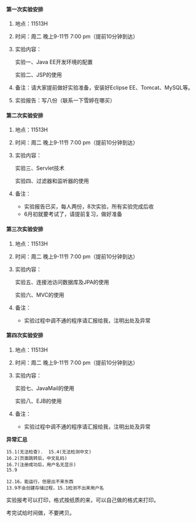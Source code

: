 #### 第一次实验安排

1. 地点：11513H 

2. 时间：周二 晚上9-11节 7:00 pm（提前10分钟到达） 

3. 实验内容：    

   实验一、Java EE开发环境的配置    

   实验二、JSP的使用 

4. 备注：请大家提前做好实验准备，安装好Eclipse EE、Tomcat、MySQL等。 
5. 实验报告：写八份（联系一下雪婷在哪买）



#### 第二次实验安排

1. 地点：11513H 

2. 时间：周二 晚上9-11节 7:00 pm（提前10分钟到达） 

3. 实验内容：    

   实验三、Servlet技术   

   实验四、过滤器和监听器的使用

4. 备注：

   + 实验报告已买，每人两份，8次实验，所有实验完成后收
   + 6月初就要考试了，请提前复习，做好准备



#### 第三次实验安排

1. 地点：11513H 

2. 时间：周二 晚上9-11节 7:00 pm（提前10分钟到达） 

3. 实验内容：    

   实验五、连接池访问数据库及JPA的使用

   实验六、MVC的使用

4. 备注：

   - 实验过程中调不通的程序请汇报给我，注明出处及异常



#### 第四次实验安排

1. 地点：11513H 

2. 时间：周二 晚上9-11节 7:00 pm（提前10分钟到达） 

3. 实验内容：    

   实验七、JavaMail的使用

   实验八、EJB的使用

4. 备注：

   - 实验过程中调不通的程序请汇报给我，注明出处及异常



**异常汇总**

```
15.1(无法检查).  15.4(无法检测中文)
16.2(页面跳转后，中文乱码)
16.7(注册成功后，用户名无显示)
15.9

12.16，能运行，但是出不来东西
13.9不会创建存储过程，15.1检测不出来用户名
```

实验报考可以打印，格式按纸质的来，可以自己做的格式来打印。

考完试给时间做，不要拷贝。



